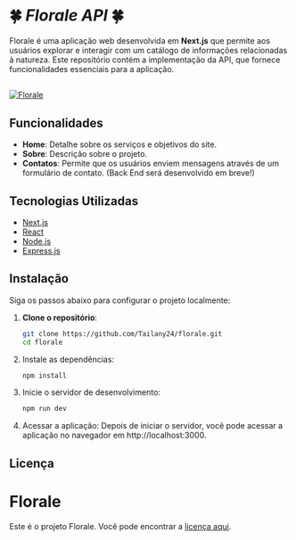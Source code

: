 # 🍀 *Florale API* 🍀

Florale é uma aplicação web desenvolvida em **Next.js** que permite aos usuários explorar e interagir com um catálogo de informações relacionadas à natureza. Este repositório contém a implementação da API, que fornece funcionalidades essenciais para a aplicação.
##

[![Florale](https://github.com/user-attachments/assets/2f827321-d00e-4bc8-bf29-f94b315a378a)](https://florale-ten.vercel.app/)




## Funcionalidades

- **Home**: Detalhe sobre os serviços e objetivos do site.
- **Sobre**: Descrição sobre o projeto.
- **Contatos**: Permite que os usuários enviem mensagens através de um formulário de contato. (Back End será desenvolvido em breve!)

## Tecnologias Utilizadas

- [Next.js](https://nextjs.org/)
- [React](https://reactjs.org/)
- [Node.js](https://nodejs.org/)
- [Express.js](https://expressjs.com/)


## Instalação

Siga os passos abaixo para configurar o projeto localmente:

1. **Clone o repositório**:
   ```bash
   git clone https://github.com/Tailany24/florale.git
   cd florale

2. Instale as dependências:
   ```bash
   npm install

3. Inicie o servidor de desenvolvimento:
   ```bash
   npm run dev
4. Acessar a aplicação:
   Depois de iniciar o servidor, você pode acessar a aplicação no navegador em http://localhost:3000.

## Licença
# Florale

Este é o projeto Florale. Você pode encontrar a [licença aqui](https://github.com/Tailany24/florale/blob/main/LICENSE).



